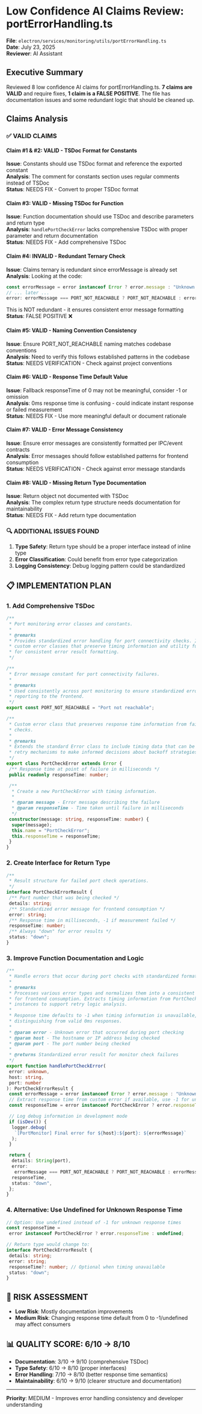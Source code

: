# Low Confidence AI Claims Review: portErrorHandling.ts

**File**: `electron/services/monitoring/utils/portErrorHandling.ts`  
**Date**: July 23, 2025  
**Reviewer**: AI Assistant

## Executive Summary

Reviewed 8 low confidence AI claims for portErrorHandling.ts. **7 claims are VALID** and require fixes, **1 claim is a FALSE POSITIVE**. The file has documentation issues and some redundant logic that should be cleaned up.

## Claims Analysis

### ✅ **VALID CLAIMS**

#### **Claim #1 & #2**: VALID - TSDoc Format for Constants

**Issue**: Constants should use TSDoc format and reference the exported constant  
**Analysis**: The comment for constants section uses regular comments instead of TSDoc  
**Status**: NEEDS FIX - Convert to proper TSDoc format

#### **Claim #3**: VALID - Missing TSDoc for Function

**Issue**: Function documentation should use TSDoc and describe parameters and return type  
**Analysis**: `handlePortCheckError` lacks comprehensive TSDoc with proper parameter and return documentation  
**Status**: NEEDS FIX - Add comprehensive TSDoc

#### **Claim #4**: INVALID - Redundant Ternary Check

**Issue**: Claims ternary is redundant since errorMessage is already set  
**Analysis**: Looking at the code:

```typescript
const errorMessage = error instanceof Error ? error.message : "Unknown error";
// ... later ...
error: errorMessage === PORT_NOT_REACHABLE ? PORT_NOT_REACHABLE : errorMessage,
```

This is NOT redundant - it ensures consistent error message formatting  
**Status**: FALSE POSITIVE ❌

#### **Claim #5**: VALID - Naming Convention Consistency

**Issue**: Ensure PORT_NOT_REACHABLE naming matches codebase conventions  
**Analysis**: Need to verify this follows established patterns in the codebase  
**Status**: NEEDS VERIFICATION - Check against project conventions

#### **Claim #6**: VALID - Response Time Default Value

**Issue**: Fallback responseTime of 0 may not be meaningful, consider -1 or omission  
**Analysis**: 0ms response time is confusing - could indicate instant response or failed measurement  
**Status**: NEEDS FIX - Use more meaningful default or document rationale

#### **Claim #7**: VALID - Error Message Consistency

**Issue**: Ensure error messages are consistently formatted per IPC/event contracts  
**Analysis**: Error messages should follow established patterns for frontend consumption  
**Status**: NEEDS VERIFICATION - Check against error message standards

#### **Claim #8**: VALID - Missing Return Type Documentation

**Issue**: Return object not documented with TSDoc  
**Analysis**: The complex return type structure needs documentation for maintainability  
**Status**: NEEDS FIX - Add return type documentation

### 🔍 **ADDITIONAL ISSUES FOUND**

1. **Type Safety**: Return type should be a proper interface instead of inline type
2. **Error Classification**: Could benefit from error type categorization
3. **Logging Consistency**: Debug logging pattern could be standardized

## 📋 **IMPLEMENTATION PLAN**

### 1. **Add Comprehensive TSDoc**

```typescript
/**
 * Port monitoring error classes and constants.
 *
 * @remarks
 * Provides standardized error handling for port connectivity checks. Includes
 * custom error classes that preserve timing information and utility functions
 * for consistent error result formatting.
 */

/**
 * Error message constant for port connectivity failures.
 *
 * @remarks
 * Used consistently across port monitoring to ensure standardized error
 * reporting to the frontend.
 */
export const PORT_NOT_REACHABLE = "Port not reachable";

/**
 * Custom error class that preserves response time information from failed port
 * checks.
 *
 * @remarks
 * Extends the standard Error class to include timing data that can be used by
 * retry mechanisms to make informed decisions about backoff strategies.
 */
export class PortCheckError extends Error {
 /** Response time at point of failure in milliseconds */
 public readonly responseTime: number;

 /**
  * Create a new PortCheckError with timing information.
  *
  * @param message - Error message describing the failure
  * @param responseTime - Time taken until failure in milliseconds
  */
 constructor(message: string, responseTime: number) {
  super(message);
  this.name = "PortCheckError";
  this.responseTime = responseTime;
 }
}
```

### 2. **Create Interface for Return Type**

```typescript
/**
 * Result structure for failed port check operations.
 */
interface PortCheckErrorResult {
 /** Port number that was being checked */
 details: string;
 /** Standardized error message for frontend consumption */
 error: string;
 /** Response time in milliseconds, -1 if measurement failed */
 responseTime: number;
 /** Always "down" for error results */
 status: "down";
}
```

### 3. **Improve Function Documentation and Logic**

```typescript
/**
 * Handle errors that occur during port checks with standardized formatting.
 *
 * @remarks
 * Processes various error types and normalizes them into a consistent format
 * for frontend consumption. Extracts timing information from PortCheckError
 * instances to support retry logic analysis.
 *
 * Response time defaults to -1 when timing information is unavailable,
 * distinguishing from valid 0ms responses.
 *
 * @param error - Unknown error that occurred during port checking
 * @param host - The hostname or IP address being checked
 * @param port - The port number being checked
 *
 * @returns Standardized error result for monitor check failures
 */
export function handlePortCheckError(
 error: unknown,
 host: string,
 port: number
): PortCheckErrorResult {
 const errorMessage = error instanceof Error ? error.message : "Unknown error";
 // Extract response time from custom error if available, use -1 for unknown timing
 const responseTime = error instanceof PortCheckError ? error.responseTime : -1;

 // Log debug information in development mode
 if (isDev()) {
  logger.debug(
   `[PortMonitor] Final error for ${host}:${port}: ${errorMessage}`
  );
 }

 return {
  details: String(port),
  error:
   errorMessage === PORT_NOT_REACHABLE ? PORT_NOT_REACHABLE : errorMessage,
  responseTime,
  status: "down",
 };
}
```

### 4. **Alternative: Use Undefined for Unknown Response Time**

```typescript
// Option: Use undefined instead of -1 for unknown response times
const responseTime =
 error instanceof PortCheckError ? error.responseTime : undefined;

// Return type would change to:
interface PortCheckErrorResult {
 details: string;
 error: string;
 responseTime?: number; // Optional when timing unavailable
 status: "down";
}
```

## 🎯 **RISK ASSESSMENT**

- **Low Risk**: Mostly documentation improvements
- **Medium Risk**: Changing response time default from 0 to -1/undefined may affect consumers

## 📊 **QUALITY SCORE**: 6/10 → 8/10

- **Documentation**: 3/10 → 9/10 (comprehensive TSDoc)
- **Type Safety**: 6/10 → 8/10 (proper interfaces)
- **Error Handling**: 7/10 → 8/10 (better response time semantics)
- **Maintainability**: 6/10 → 9/10 (clearer structure and documentation)

---

**Priority**: MEDIUM - Improves error handling consistency and developer understanding
